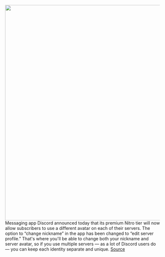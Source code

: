 <img src='https://cdn.vox-cdn.com/thumbor/PX5OfpqE9BEf0ez03wix9QauZx0=/0x0:2040x1360/1200x800/filters:focal(857x517:1183x843)/cdn.vox-cdn.com/uploads/chorus_image/image/69915608/acastro_200318_1777_discord_0001.0.0.jpg' width='700px' /><br/>
Messaging app Discord announced today that its premium Nitro tier will now allow subscribers to use a different avatar on each of their servers. The option to “change nickname” in the app has been changed to “edit server profile.” That's where you'll be able to change both your nickname and server avatar, so if you use multiple servers — as a lot of Discord users do — you can keep each identity separate and unique.
<a href='https://www.theverge.com/2021/9/27/22694834/discord-unique-avatar-nickname-servers-gaming-events'> Source <a/>